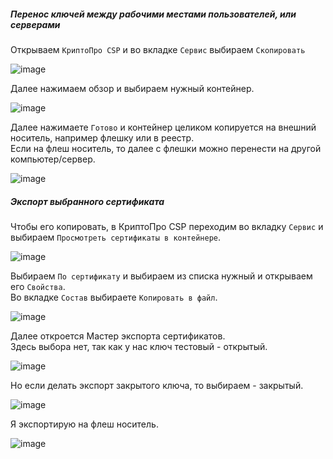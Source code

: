 ##### Перенос ключей между рабочими местами пользователей, или серверами

Открываем ``КриптоПро CSP`` и во вкладке ``Сервис`` выбираем ``Скопировать``

![image](https://github.com/user-attachments/assets/6c52db93-13e1-4b62-8719-3e9d05a5b1c1)

Далее нажимаем обзор и выбираем нужный контейнер.

![image](https://github.com/user-attachments/assets/d3bc4a4e-6c27-490f-9b03-f693999a519f)

Далее нажимаете ``Готово`` и контейнер целиком копируется на внешний носитель, например флешку или в реестр.<br> 
Если на флеш носитель, то далее с флешки можно перенести на другой компьютер/сервер.

![image](https://github.com/user-attachments/assets/eb0c0fee-914e-4f22-938b-fbfc09905136)

##### Экспорт выбранного сертификата

Чтобы его копировать, в КриптоПро CSP переходим во вкладку ``Сервис`` и выбираем ``Просмотреть сертификаты в контейнере``.<br> 

![image](https://github.com/user-attachments/assets/5b3eb324-e425-43f0-baa7-d06160f52418)

Выбираем ``По сертификату`` и выбираем из списка нужный и открываем его ``Свойства``.<br> 
Во вкладке ``Состав`` выбираете ``Копировать в файл``.

![image](https://github.com/user-attachments/assets/1055742a-8db1-4906-9fab-840684b00192)

Далее откроется Мастер экспорта сертификатов.<br>
Здесь выбора нет, так как у нас ключ тестовый - открытый.

![image](https://github.com/user-attachments/assets/299a2109-653e-43f6-b21b-7c895b0429ab)

Но если делать экспорт закрытого ключа, то выбираем - закрытый.


![image](https://github.com/user-attachments/assets/c810ba29-8051-4a3a-98f0-d1dcfe853bf0)

Я экспортирую на флеш носитель. 

![image](https://github.com/user-attachments/assets/ade31219-d689-45b0-8d67-f82e53c9e5a7)


